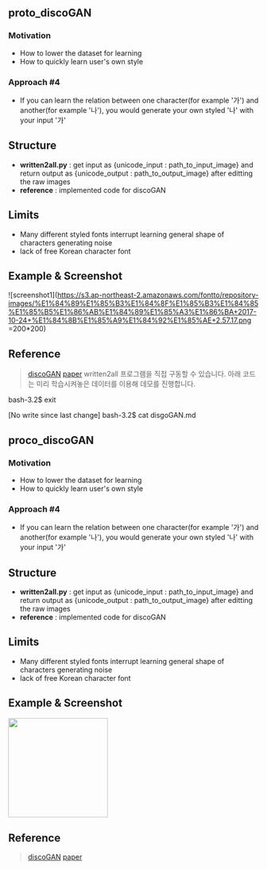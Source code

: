 ## proto_discoGAN

### Motivation
- How to lower the dataset for learning
- How to quickly learn user's own style

### Approach #4
- If you can learn the relation between one character(for example '가') and another(for example '나'), you would generate your own styled '나' with your input '가'


## Structure
- **written2all.py** : get input as {unicode_input : path_to_input_image} and return output as {unicode_output : path_to_output_image} after editting the raw images
- **reference** : implemented code for discoGAN


## Limits
- Many different styled fonts interrupt learning general shape of characters generating noise
- lack of free Korean character font


## Example & Screenshot
![screenshot1](https://s3.ap-northeast-2.amazonaws.com/fontto/repository-images/%E1%84%89%E1%85%B3%E1%84%8F%E1%85%B3%E1%84%85%E1%85%B5%E1%86%AB%E1%84%89%E1%85%A3%E1%86%BA+2017-10-24+%E1%84%8B%E1%85%A9%E1%84%92%E1%85%AE+2.57.17.png =200*200)


## Reference
> [discoGAN](https://github.com/SKTBrain/DiscoGAN)
> [paper](https://arxiv.org/abs/1703.05192)
written2all 프로그램을 직접 구동할 수 있습니다.
아래 코드는 미리 학습시켜놓은 데이터를 이용해 데모를 진행합니다.

bash-3.2$ exit

[No write since last change]
bash-3.2$ cat disgoGAN.md
## proco_discoGAN

### Motivation
- How to lower the dataset for learning
- How to quickly learn user's own style

### Approach #4
- If you can learn the relation between one character(for example '가') and another(for example '나'), you would generate your own styled '나' with your input '가'


## Structure
- **written2all.py** : get input as {unicode_input : path_to_input_image} and return output as {unicode_output : path_to_output_image} after editting the raw images
- **reference** : implemented code for discoGAN


## Limits
- Many different styled fonts interrupt learning general shape of characters generating noise
- lack of free Korean character font


## Example & Screenshot
<img src='https://s3.ap-northeast-2.amazonaws.com/fontto/repository-images/%E1%84%89%E1%85%B3%E1%84%8F%E1%85%B3%E1%84%85%E1%85%B5%E1%86%AB%E1%84%89%E1%85%A3%E1%86%BA+2017-10-24+%E1%84%8B%E1%85%A9%E1%84%92%E1%85%AE+2.57.27.png' width='200px' height='200px' />


## Reference
> [discoGAN](https://github.com/SKTBrain/DiscoGAN)
> [paper](https://arxiv.org/abs/1703.05192)
